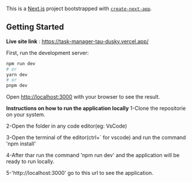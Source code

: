 This is a [Next.js](https://nextjs.org/) project bootstrapped with [`create-next-app`](https://github.com/vercel/next.js/tree/canary/packages/create-next-app).

## Getting Started

**Live site link** : https://task-manager-tau-dusky.vercel.app/

First, run the development server:

```bash
npm run dev
# or
yarn dev
# or
pnpm dev
```

Open [http://localhost:3000](http://localhost:3000) with your browser to see the result.






**Instructions on how to run the application locally**
1-Clone the repositorie on your system.

2-Open the folder in any code editor(eg: VsCode)

3-Open the terminal of the editor(ctrl+` for vscode) and run the command 'npm install'

4-After thar run the command 'npm run dev' and the application will be ready to run locally.

5-'http://localhost:3000' go to this url to see the application.


